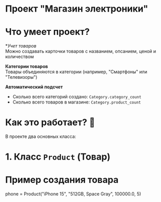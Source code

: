 # Проект "Магазин электроники"
# Что умеет проект? 
**Учет товаров*  
   Можно создавать карточки товаров с названием, опсанием, ценой и количеством
   
**Категории товаров**  
   Товары объединяются в категории (например, "Смартфоны" или "Телевизоры")

**Автоматический подсчет**  
   - Сколько всего категорий создано: `Category.category_count`
   - Сколько всего товаров в магазине: `Category.product_count`

# Как это работает? 🤖
В проекте два основных класса:

# 1. Класс `Product` (Товар)

# Пример создания товара
phone = Product("iPhone 15", "512GB, Space Gray", 100000.0, 5)
